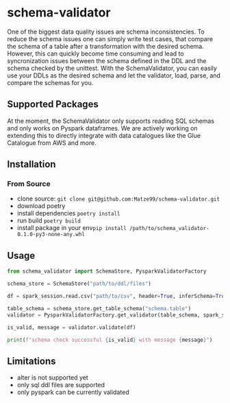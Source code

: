 # schema-validator

One of the biggest data quality issues are schema inconsistencies. To reduce the schema issues one can simply
write test cases, that compare the schema of a table after a transformation with the desired schema. However, 
this can quickly become time consuming and lead to syncronization issues between the schema defined in the DDL and 
the schema checked by the unittest. With the SchemaValidator, you can easily use your DDLs as the desired schema 
and let the validator, load, parse, and compare the schemas for you.

## Supported Packages

At the moment, the SchemaValidator only supports reading SQL schemas and only works on Pyspark dataframes. We are
actively working on extending this to directly integrate with data catalogues like the Glue Catalogue from AWS and more.

## Installation

### From Source

* clone source: `git clone git@github.com:Matze99/schema-validator.git`
* download poetry
* install dependencies `poetry install`
* run build `poetry build`
* install package in your env`pip install /path/to/schema_validator-0.1.0-py3-none-any.whl`

## Usage

```python
from schema_validator import SchemaStore, PysparkValidatorFactory

schema_store = SchemaStore("path/to/ddl/files")

df = spark_session.read.csv("path/to/csv", header=True, inferSchema=True)

table_schema = schema_store.get_table_schema("schema.table")
validator = PysparkValidatorFactory.get_validator(table_schema, spark_session)

is_valid, message = validator.validate(df)

print(f"schema check successful {is_valid} with message {message}")
```

## Limitations

* alter is not supported yet
* only sql ddl files are supported
* only pyspark can be currently validated





